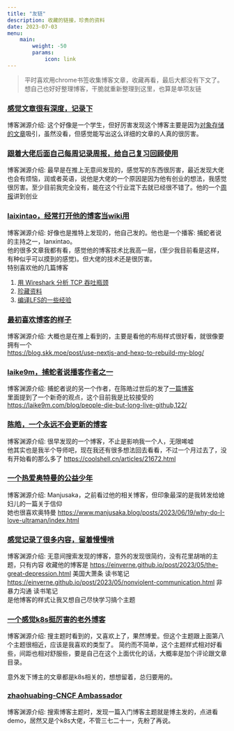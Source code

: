 ```yaml
---
title: "友链"
description: 收藏的链接，珍贵的资料
date: 2023-07-03
menu:
    main: 
        weight: -50
        params:
            icon: link
---
```


> 平时喜欢用chrome书签收集博客文章，收藏再看，最后大都没有下文了。想自己也好好整理博客，干脆就重新整理到这里，也算是单项友链

### [感觉文章很有深度，记录下](https://blog.mwish.me/)

博客渊源介绍: 这个好像是一个学生，但好厉害发现这个博客主要是因为[对象存储的文章](https://blog.mwish.me/2022/11/24/SOSP-11-Windows-Azure-Storage/#Introduction)吸引，虽然没看，但感觉能写出这么详细的文章的人真的很厉害。

### [跟着大佬后面自己每周记录周报，给自己复习回顾使用](https://strrl.dev/)

博客渊源介绍: 最早是在推上无意间发现的，感觉写的东西很厉害，最近发现大佬也会有烦恼，润或者英语，说他是大佬的一个原因是因为他有创业的想法，我感觉很厉害。至少目前我完全没有，能在这个行业混下去就已经很不错了。他的一个[周报](https://strrl.dev/post/weekly-report/2022/52-2022%E6%80%BB%E7%BB%93/)讲到创业

### [laixintao，经常打开他的博客当wiki用](https://www.kawabangga.com/)

博客渊源介绍: 好像也是推特上发现的，他自己发的。他也是一个播客: 捕蛇者说 的主持之一，lanxintao。\
他的很多文章我都有看，感觉他的博客技术比我高一层，(至少我目前看是这样，有种似乎可以摸到的感觉)。但大佬的技术还是很厉害。 \
特别喜欢他的几篇博客
1. [用 Wireshark 分析 TCP 吞吐瓶颈](https://www.kawabangga.com/posts/4794)
2. [珍藏资料](https://www.kawabangga.com/collection)
3. [编译LFS的一些经验](https://www.kawabangga.com/posts/3773)

### [最初喜欢博客的样子](https://blog.skk.moe/)

博客渊源介绍: 大概也是在推上看到的，主要是看他的布局样式很好看，就很像要拥有一个 \
https://blog.skk.moe/post/use-nextjs-and-hexo-to-rebuild-my-blog/


### [laike9m，捕蛇者说播客作者之一](https://laike9m.com/)

博客渊源介绍: 捕蛇者说的另一个作者，在陈皓过世后的发了[一篇博客](https://laike9m.com/blog/rip-chen-hao,147/) \
里面提到了一个新奇的观点，这个目前我是比较接受的 https://laike9m.com/blog/people-die-but-long-live-github,122/

### [陈皓，一个永远不会更新的博客](https://coolshell.cn/)

博客渊源介绍: 很早发现的一个博客，不止是影响我一个人，无限唏嘘 \
他其实也是我半个导师吧，现在我还有很多想法回去看看，不过一个月过去了，没有开始看的那么多了 https://coolshell.cn/articles/21672.html

### [一个热爱奥特曼的公益少年](https://www.manjusaka.blog)

博客渊源介绍: Manjusaka，之前看过他的相关博客，但印象最深的是我转发给媳妇儿的一篇关于信仰 \
她也很喜欢奥特曼 https://www.manjusaka.blog/posts/2023/06/19/why-do-I-love-ultraman/index.html

### [感觉记录了很多内容，留着慢慢啃](https://einverne.github.io/)

博客渊源介绍: 无意间搜索发现的博客，意外的发现很简约，没有花里胡哨的主题，只有内容
收藏他的博客是 https://einverne.github.io/post/2023/05/the-great-depression.html 美国大萧条 读书笔记 \
https://einverne.github.io/post/2023/05/nonviolent-communication.html 非暴力沟通 读书笔记 \
是他博客的样式让我又想自己尽快学习搞个主题

### [一个感觉k8s挺厉害的老外博客](https://neonmirrors.net/)

博客渊源介绍: 搜主题时看到的，又喜欢上了，果然博爱。但这个主题跟上面第八个主题很相近，应该是我喜欢的类型了。
简约而不简单，这个主题样式相对好看些，间距也相对舒服些，要是自己在这个上面优化的话，大概率是加个评论跟文章目录。

意外发下博主的文章都是k8s相关的，想想留着，总归要用的。

### [zhaohuabing-CNCF Ambassador](https://www.zhaohuabing.com/)

博客渊源介绍: 搜索博客主题时，发现一篇入门博客主题就是博主发的，点进看demo，居然又是个k8s大佬，不管三七二十一，先粉了再说。
